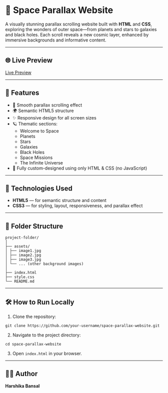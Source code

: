 # 🌌 Space Parallax Website

A visually stunning parallax scrolling website built with **HTML** and **CSS**, exploring the wonders of outer space—from planets and stars to galaxies and black holes. Each scroll reveals a new cosmic layer, enhanced by immersive backgrounds and informative content.

---

## 🌐 Live Preview
[Live Preview](https://space-parallax-website-hb.vercel.app/)

---

## 🚀 Features

- 📜 Smooth parallax scrolling effect
- 🌍 Semantic HTML5 structure
- ✨ Responsive design for all screen sizes
- 🪐 Thematic sections:
  - Welcome to Space
  - Planets
  - Stars
  - Galaxies
  - Black Holes
  - Space Missions
  - The Infinite Universe
- 🎨 Fully custom-designed using only HTML & CSS (no JavaScript)

---

## 🧠 Technologies Used

- **HTML5** — for semantic structure and content
- **CSS3** — for styling, layout, responsiveness, and parallax effect

---

## 📁 Folder Structure
```
project-folder/
│
├── assets/
│ ├── image1.jpg
│ ├── image2.jpg
│ ├── image3.jpg
│ └── ... (other background images)
│
├── index.html
├── style.css
└── README.md
```

---

## 🛠️ How to Run Locally

1. Clone the repository:
```
git clone https://github.com/your-username/space-parallax-website.git
```
2. Navigate to the project directory:
```
cd space-parallax-website
```
3. Open `index.html` in your browser.

---

## 👩‍💻 Author

**Harshika Bansal**  

